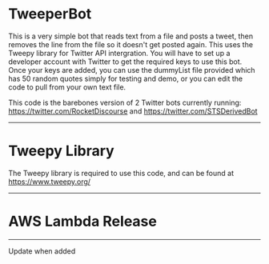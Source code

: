 # TweeperBot

This is a very simple bot that reads text from a file and posts a tweet, then removes the line from the file so it doesn't get posted again. This uses the Tweepy library for Twitter API intergration.
You will have to set up a developer account with Twitter to get the required keys to use this bot. Once your keys are added, you can use the dummyList file provided which has 50 random quotes simply for testing and demo, or you can edit the code to pull from your own text file.

This code is the barebones version of 2 Twitter bots currently running: https://twitter.com/RocketDiscourse and https://twitter.com/STSDerivedBot

---

# Tweepy Library

The Tweepy library is required to use this code, and can be found at https://www.tweepy.org/

---

# AWS Lambda Release

---

Update when added
